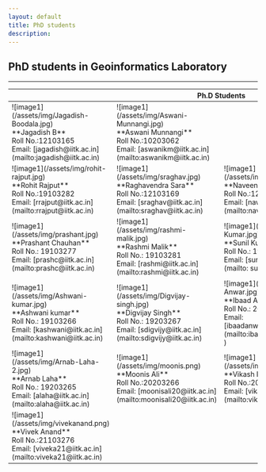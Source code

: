 ```yaml
---
layout: default
title: PhD students
description:
---
```

## PhD students in Geoinformatics Laboratory


* * *
<table>
<colgroup>
<col width="25%" />
<col width="25%" />
<col width="25%" />
<col width="25%" />
</colgroup>
<thead>
<tr class="header">
<th colspan="4">Ph.D Students</th>
</tr>
</thead>
<tbody>
<tr>

</td>
<td markdown="span">![image1](/assets/img/Jagadish-Boodala.jpg)<br>
**Jagadish B**<br>
Roll No.:12103165<br>
Email: [jagadish@iitk.ac.in](mailto:jagadish@iitk.ac.in)<br>

</td>
<td markdown="span">![image1](/assets/img/Aswani-Munnangi.jpg)<br>
**Aswani Munnangi**<br>
Roll No.:10203062<br>
Email: [aswanikm@iitk.ac.in](mailto:aswanikm@iitk.ac.in)<br>


</td>
</tr>
<tr>
<td markdown="span">![image1](/assets/img/rohit-rajput.jpg)<br>
**Rohit Rajput**<br>
Roll No.:19103282 <br>
Email: [rrajput@iitk.ac.in](mailto:rrajput@iitk.ac.in)<br>

</td>
<td markdown="span">![image1](/assets/img/sraghav.jpg)<br>
**Raghavendra Sara**<br>
Roll No.:12103169 <br>
Email: [sraghav@iitk.ac.in](mailto:sraghav@iitk.ac.in)<br>

</td>
<td markdown="span">![image1](/assets/img/naveen.jpg)<br>
**Naveen R**<br>
Roll No.:12103166 <br>
Email: [naveenr@iitk.ac.in](mailto:naveenr@iitk.ac.in)<br>

</td>
<td markdown="span">![image1](/assets/img/sujata.jpg)<br>
**Sujata Dhar**<br>
Roll No.:17103284<br>
Email: [sujata@iitk.ac.in](mailto:sujata@iitk.ac.in)<br>

</td>
</tr>
<tr>
<td markdown="span">![image1](/assets/img/prashant.jpg)<br>
**Prashant Chauhan**<br>
Roll No.: 19103277 <br>
Email: [prashc@iitk.ac.in](mailto:prashc@iitk.ac.in)<br>

</td>
<td markdown="span">![image1](/assets/img/rashmi-malik.jpg)<br>
**Rashmi Malik**<br>
Roll No.: 19103281 <br>
Email: [rashmi@iitk.ac.in](mailto:rashmi@iitk.ac.in)<br>

</td>
<td markdown="span">![image1](/assets/img/Sunil-Kumar.jpg)<br>
**Sunil Kumar**<br>
Roll No.: 19203270<br>
Email: [sunkmr@iitk.ac.in ](mailto:  sunkmr@iitk.ac.in)<br>

</td>
</tr>
<tr>
<td markdown="span">![image1](/assets/img/Ashwani-kumar.jpg)<br>
**Ashwani kumar**<br>
Roll No.: 19103266 <br>
Email: [kashwani@iitk.ac.in](mailto:kashwani@iitk.ac.in)<br>

</td>
<td markdown="span">![image1](/assets/img/Digvijay-singh.jpg)<br>
**Digvijay Singh**<br>
Roll No.: 19203267 <br>
Email: [sdigvijy@iitk.ac.in](mailto:sdigvijy@iitk.ac.in)<br>

</td>
<td markdown="span">![image1](/assets/img/Ibaad-Anwar.jpg)<br>
**Ibaad Anwar**<br>
Roll No.: 20203263<br>
Email: [ibaadanwar20@iitk.ac.in](mailto:ibaadanwar20@iitk.ac.in )<br>

</td>
</tr>
<tr>
<td markdown="span">![image1](/assets/img/Arnab-Laha-2.jpg)<br>
**Arnab Laha**<br>
Roll No.: 19203265 <br>
Email: [alaha@iitk.ac.in](mailto:alaha@iitk.ac.in)<br>

</td>
<td markdown="span">![image1](/assets/img/moonis.png)<br>
**Moonis Ali**<br>
Roll No.:20203266<br>
Email: [moonisali20@iitk.ac.in](mailto:moonisali20@iitk.ac.in)<br>

</td>
<td markdown="span">![image1](/assets/img/vikas.png)<br>
**Vikash Kumar**<br>
Roll No.:20103306<br>
Email: [vikas@iitk.ac.in](mailto:vikas@iitk.ac.in)<br>

</td>
<td markdown="span">![image1](/assets/img/surbhi.png)<br>
**Surbhi Barnwal**<br>
Roll No.:20203273<br>
Email: [Surbhib20@iitk.ac.in](mailto:Surbhib20@iitk.ac.in)<br>

</td>
</tr>
<tr>
<td markdown="span">![image1](/assets/img/vivekanand.png)<br>
**Vivek Anand**<br>
Roll No.:21103276<br>
Email: [viveka21@iitk.ac.in](mailto:viveka21@iitk.ac.in)<br>

</td>